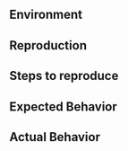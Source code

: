 <!--
HOLD UP PLEASE, BEFORE DELETING THIS TEMPLATE!

Thank you for contributing and please follow this guide before creating an issue!

1. Do you have a usage question?
=============================
- Look for prior or closed issues (but please avoid replying to them if they're old)
- Check the docs
- Look for/ask questions in the Github Discussions section

2. Think you found a bug?
=============================
- Consider submitting a PR with a failing test instead
- Don't forget to provide a reproduction (Codesandbox links are provided and most useful, repositories are ok)
- If you can't provide a reproduction, snippets of code can help, but are incomplete reports

3. Do you have a feature request?
=============================
- Look for old & closed issues (replying might be ok if they're not too old or have no conclusion)
- Consider first starting a discussion in the Discussions section
- Otherwise: Remove the template below and provide thoughtful commentary *and code samples* on what this feature means for your product

What will it allow you to do that you can't do today?
How will it make current work-arounds straightforward?
What potential bugs and edge cases does it help to avoid?
Please keep it product-centric.

This template was adapted from the styled-components issue template:
https://github.com/styled-components/styled-components/blob/main/.github/ISSUE_TEMPLATE.md
-->

<!-- TEMPLATE -->

## Environment

<!-- Please specify how you run your code:
- OS: e.g. win/mac/linux
- runtime: e.g. Node 15.12.0 / Firefox 88.0.1
 -->

## Reproduction

<!--
Consider creating a Codesandbox and supplying the link.
If you can't reproduce your bug, make sure to add details on how you've set up your project
-->

## Steps to reproduce

<!--
If not immediately clear from the Reproduction step, describe how to reproduce the issue.
e.g.
1. Check out <this> repository
2. Run `yarn` and then `yarn build`
-->

## Expected Behavior

<!--
Describe what you expect to happen, e.g:
The project compiles succesfully
-->

## Actual Behavior

<!--
Describe what actually happens, e.g:
The compiler fails with error: 'unknown[] cannot be assigned to string[]'

-->
